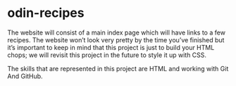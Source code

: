 # odin-recipes

The website will consist of a main index page which will have links to a few
recipes. The website won’t look very pretty by the time you’ve finished but
it’s important to keep in mind that this project is just to build your HTML
chops; we will revisit this project in the future to style it up with CSS.

The skills that are represented in this project are HTML and working with Git
And GitHub.